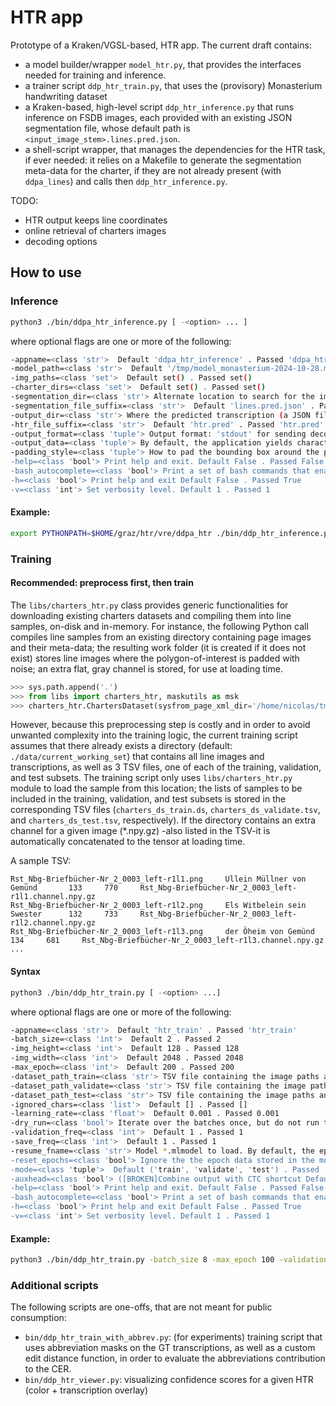# HTR app

Prototype of a Kraken/VGSL-based, HTR app. The current draft contains:

- a model builder/wrapper `model_htr.py`, that provides the interfaces needed for training and inference.
- a trainer script `ddp_htr_train.py`, that uses the (provisory) Monasterium handwriting dataset
- a Kraken-based, high-level script `ddp_htr_inference.py` that runs inference on FSDB images, each provided with an existing JSON segmentation file, whose default path is ``<input_image_stem>.lines.pred.json``.
- a shell-script wrapper, that manages the dependencies for the HTR task, if ever needed: it relies on a Makefile to generate the segmentation meta-data for the charter, if they are not already present (with `ddpa_lines`) and calls then `ddp_htr_inference.py`.

TODO: 

+ HTR output keeps line coordinates
+ online retrieval of charters images
+ decoding options



## How to use

### Inference

```bash
python3 ./bin/ddpa_htr_inference.py [ -<option> ... ]
```

where optional flags are one or more of the following:

```bash
-appname=<class 'str'>  Default 'ddpa_htr_inference' . Passed 'ddpa_htr_inference'
-model_path=<class 'str'>  Default '/tmp/model_monasterium-2024-10-28.mlmodel' . Passed '/tmp/model_monasterium-2024-10-28.mlmodel'
-img_paths=<class 'set'>  Default set() . Passed set()
-charter_dirs=<class 'set'>  Default set() . Passed set()
-segmentation_dir=<class 'str'> Alternate location to search for the image segmentation data files (for testing). Default '' . Passed ''
-segmentation_file_suffix=<class 'str'>  Default 'lines.pred.json' . Passed 'lines.pred.json'
-output_dir=<class 'str'> Where the predicted transcription (a JSON file) is to be written. Default: in the parent folder of the charter image. Default '' . Passed ''
-htr_file_suffix=<class 'str'>  Default 'htr.pred' . Passed 'htr.pred'
-output_format=<class 'tuple'> Output format: 'stdout' for sending decoded lines on the standard output; 'json' and 'tsv' create JSON and TSV files, respectively. Default ('json', 'stdout', 'tsv') . Passed 'json'
-output_data=<class 'tuple'> By default, the application yields character predictions; 'logits' have it returns logits instead. Default ('pred', 'logits', 'all') . Passed 'pred'
-padding_style=<class 'tuple'> How to pad the bounding box around the polygons: 'median'= polygon's median value, 'noise'=random noise, 'zero'=0-padding, 'none'=no padding Default ('median', 'noise', 'zero', 'none') . Passed 'median'
-help=<class 'bool'> Print help and exit. Default False . Passed False
-bash_autocomplete=<class 'bool'> Print a set of bash commands that enable autocomplete for current program. Default False . Passed False
-h=<class 'bool'> Print help and exit Default False . Passed True
-v=<class 'int'> Set verbosity level. Default 1 . Passed 1
```

#### Example:

```bash
export PYTHONPATH=$HOME/graz/htr/vre/ddpa_htr ./bin/ddp_htr_inference.py -model_path /tmp/model_save.mlmodel -img_paths */*/*/*.img.jpg -segmentation_file_suffix 'lines.pred.json
```


### Training

#### Recommended: preprocess first, then train

The `libs/charters_htr.py` class provides generic functionalities for downloading existing charters datasets and compiling them into line samples, on-disk and in-memory. For instance, the following Python call compiles line samples from an existing directory containing page images and their meta-data; the resulting work folder (it is created if it does not exist) stores line images where the polygon-of-interest is padded with noise; an extra flat, gray channel is stored, for use at loading time.

```python
>>> sys.path.append('.')
>>> from libs import charters_htr, maskutils as msk
>>> charters_htr.ChartersDataset(sysfrom_page_xml_dir='/home/nicolas/tmp/data/Monasterium/MonasteriumTekliaGTDataset', work_folder='/home/nicolas/graz/htr/vre/ddpa_htr/data/MonasteriumTeklia_noise_padded_blurry_channel', channel_func=msk.bbox_blurry_channel, line_padding_style='noise')
```

However, because this preprocessing step is costly and in order to avoid unwanted complexity into the training logic, the 
current training script assumes that there already exists a directory (default: `./data/current_working_set`) that contains all line images and transcriptions, as well as 3 TSV files, one of each of the training, validation, and test subsets.
The training script only uses `libs/charters_htr.py` module to load the sample from this location; the lists of samples to be included in the training, validation, and test subsets is stored in the corresponding TSV files (`charters_ds_train.ds`, `charters_ds_validate.tsv`, and `charters_ds_test.tsv`, respectively). If the directory contains an extra channel for a given image (*.npy.gz) -also listed in the TSV-it is automatically concatenated to the tensor at loading time.

A sample TSV:

```tsv
Rst_Nbg-Briefbücher-Nr_2_0003_left-r1l1.png     Üllein Müllner von Gemünd       133     770     Rst_Nbg-Briefbücher-Nr_2_0003_left-r1l1.channel.npy.gz
Rst_Nbg-Briefbücher-Nr_2_0003_left-r1l2.png     Els Witbelein sein Swester      132     733     Rst_Nbg-Briefbücher-Nr_2_0003_left-r1l2.channel.npy.gz
Rst_Nbg-Briefbücher-Nr_2_0003_left-r1l3.png     der Öheim von Gemünd    134     681     Rst_Nbg-Briefbücher-Nr_2_0003_left-r1l3.channel.npy.gz
...
```

#### Syntax

```bash	
python3 ./bin/ddp_htr_train.py [ -<option> ...]
```

where optional flags are one or more of the following:

```bash
-appname=<class 'str'>  Default 'htr_train' . Passed 'htr_train'
-batch_size=<class 'int'>  Default 2 . Passed 2
-img_height=<class 'int'>  Default 128 . Passed 128
-img_width=<class 'int'>  Default 2048 . Passed 2048
-max_epoch=<class 'int'>  Default 200 . Passed 200
-dataset_path_train=<class 'str'> TSV file containing the image paths and transcriptions. The parent folder is assumed to contain both images and transcriptions. Default 'data/current_working_set/charters_ds_train.tsv' . Passed 'data/current_working_set/charters_ds_train.tsv'
-dataset_path_validate=<class 'str'> TSV file containing the image paths and transcriptions. The parent folder is assumed to contain both images and transcriptions. Default 'data/current_working_set/charters_ds_validate.tsv' . Passed 'data/current_working_set/charters_ds_validate.tsv'
-dataset_path_test=<class 'str'> TSV file containing the image paths and transcriptions. The parent folder is assumed to contain both images and transcriptions. Default 'data/current_working_set/charters_ds_test.tsv' . Passed 'data/current_working_set/charters_ds_test.tsv'
-ignored_chars=<class 'list'>  Default [] . Passed []
-learning_rate=<class 'float'>  Default 0.001 . Passed 0.001
-dry_run=<class 'bool'> Iterate over the batches once, but do not run the network. Default False . Passed False
-validation_freq=<class 'int'>  Default 1 . Passed 1
-save_freq=<class 'int'>  Default 1 . Passed 1
-resume_fname=<class 'str'> Model *.mlmodel to load. By default, the epoch count will start from the epoch that has been last stored in this file's meta-data. To ignore this and reset the epoch count, set the -reset_epoch option. Default 'model_save.mlmodel' . Passed 'model_save.mlmodel'
-reset_epochs=<class 'bool'> Ignore the the epoch data stored in the model file - use for fine-tuning an existing model on a different dataset. Default False . Passed False
-mode=<class 'tuple'>  Default ('train', 'validate', 'test') . Passed 'train'
-auxhead=<class 'bool'> ([BROKEN]Combine output with CTC shortcut Default False . Passed False
-help=<class 'bool'> Print help and exit. Default False . Passed False
-bash_autocomplete=<class 'bool'> Print a set of bash commands that enable autocomplete for current program. Default False . Passed False
-h=<class 'bool'> Print help and exit Default False . Passed True
-v=<class 'int'> Set verbosity level. Default 1 . Passed 1
```

#### Example:

```bash	
python3 ./bin/ddp_htr_train.py -batch_size 8 -max_epoch 100 -validation_freq 1
```

### Additional scripts

The following scripts are one-offs, that are not meant for public consumption:

+ `bin/ddp_htr_train_with_abbrev.py`: (for experiments) training script that uses abbreviation masks on the GT transcriptions, as well as a custom edit distance function, in order to evaluate the abbreviations contribution to the CER.
+ `bin/ddp_htr_viewer.py`: visualizing confidence scores for a given HTR (color + transcription overlay)
